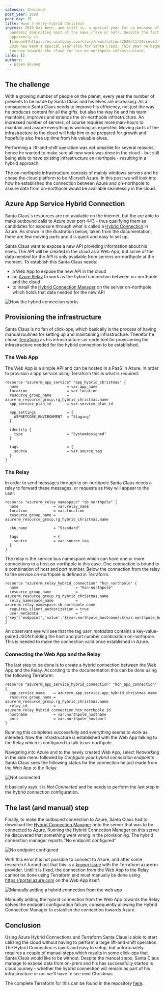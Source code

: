 ```yaml
---
calendar: thecloud
post_year: 2020
post_day: 15
title: Have a merry hybrid Christmas
ingress: 2020 has been, and still is, a special year for us because of the
  pandemic dominating most of the news (fake or not). Despite the fact that he
  apparently is
  [immune](https://eu.usatoday.com/story/news/nation/2020/11/20/covid-19-and-christmas-santa-immune-coronavirus-fauci-says/3777871001/),
  2020 has been a special year also for Santa Claus. This year he begun his
  journey towards the cloud for his on-northpole infrastructure.
links: []
authors:
  - Espen Ekvang
---
```

## The challenge

With a growing number of people on the planet, every year the number of presents to be made by Santa Claus and his elves are increasing. As a consquence Santa Claus needs to improve his efficiency, not just the way he produces content for all the gifts, but also the way he and his team maintains, improves and extends the on-northpole infrastructure. An increased number of servers, of course requires more man-hours to maintain and assure everything is working as expected. Moving parts of the infrastructure to the cloud will help him to be prepared for growth and hopefully also free up time from his valuable elves.

Performing a lift-and-shift operation was not possible for several reasons, hence he wanted to make sure all new work was done in the cloud - but still being able to have existing infrastructure on-northpole - resulting in a hybrid approach.

The on-northpole infrastructure consists of mainly windows servers and he chose the cloud platform to be Micrsoft Azure. In this post we will look into how he established the connection between Azure and on-northpole to assure data from on-northpole would be available seamlessly in the cloud.

## Azure App Service Hybrid Connection

Santa Claus's resources are not available on the internet, but the are able to make outbound calls to Azure over port 443 - thus qualifying them as candidates for exposure through what is called a [Hybrid Connection](https://docs.microsoft.com/en-us/azure/app-service/app-service-hybrid-connections) in Azure. As shown in the illustration below, taken from the documentation, there are few moving parts and it is quick and easy to set up.

Santa Claus want to expose a new API providing information about his elves. The API will be created in the cloud as a Web App, but some of the data needed for the API is only available from servers on-northpole at the moment. To establish this Santa Claus needs:

* a Web App to expose the new API in the cloud
* an [Azure Relay](https://docs.microsoft.com/en-us/azure/azure-relay/relay-what-is-it) to work as the hybrid connection between on-northpole and the cloud
* to install the [Hybrid Connection Manager](https://docs.microsoft.com/en-us/azure/app-service/app-service-hybrid-connections#hybrid-connection-manager) on the server on-northpole which holds that data needed for the new API

![How the hybrid connection works](/assets/hybridconn-connectiondiagram.png "How the hybrid connection works")

## Provisioning the infrastructure

Santa Claus is no fan of click-ops, which basically is the process of having manual routines for setting up and maintaining infrastructure. Therefor he chose [Terraform](https://terraform.io) as his infrastructure-as-code tool for provisioning the infrastructure needed for the hybrid connection to be established.

### The Web App

The Web App is a simple API and can be hosted in a PaaS in Azure. In order to provision a app service using Terraform this is what is required:

```jsonc
resource "azurerm_app_service" "app_hybrid_christmas" {
  name                      = var.app_name
  location                  = var.location
  resource_group_name       = azurerm_resource_group.rg_hybrid_christmas.name
  app_service_plan_id       = var.service_plan_id  

  app_settings              = {    
    ASPNETCORE_ENVIRONMENT  = "Staging"    
  }

  identity {
    type                    = "SystemAssigned"
  }
  
  tags                      = {
    source                  = var.source_tag
  }
}
```

### The Relay

In order to send messages through to on-northpole Santa Claus needs a relay to forward these messages, or requests as they will appear to the user:

```jsonc
resource "azurerm_relay_namespace" "sb_northpole" {
  name                = var.relay_name
  location            = var.location
  resource_group_name = azurerm_resource_group.rg_hybrid_christmas.name

  sku_name            = "Standard"

  tags                = {
    source            = var.source_tag
  }
}
```

The relay is the service bus namespace which can have one or more connections to a host on-northpole in this case. One connection is bound to a combination of host and port number. Below the connection from the relay to the service on-northpole is defined in Terraform.

```jsonc
resource "azurerm_relay_hybrid_connection" "hcn_northpole" {
  name                          = "hcn-northpole"
  resource_group_name           = azurerm_resource_group.rg_hybrid_christmas.name
  relay_namespace_name          = azurerm_relay_namespace.sb_northpole.name
  requires_client_authorization = true
  user_metadata                 = "{'key':'endpoint','value':'${var.northpole_hostname}:${var.northpole_hostport}'}"
}
```

An observant eye will see that the tag *user_metadata* contains a key-value-paired JSON holding the host and port number combination on-northpole. This is needed to make the connection valid once established in Azure.

### Connecting the Web App and the Relay

The last step to be done is to create a hybrid connection between the Web App and the Relay. According to the documentation this can be done using the following Terraform:

```jsonc
resource "azurerm_app_service_hybrid_connection" "hcn_app_connection" {
  app_service_name    = azurerm_app_service.app_hybrid_christmas.name
  resource_group_name = azurerm_resource_group.rg_hybrid_christmas.name
  relay_id            = azurerm_relay_hybrid_connection.hcn_northpole.id
  hostname            = var.northpole_hostname
  port                = var.northpole_hostport  
}
```

Running this completes successfully and everything seems to work as intended. Now the infrastructure is established with the Web App talking to the Relay which is configured to talk to on-northpole. 

Navigating into Azure and to the newly created Web App, select *Networking* in the side menu followed by *Configure your hybrid connection endpoints* Santa Claus sees the following status for the connection he just made from the Web App to the Relay.

![Not connected](/assets/notconnected.png "Not connected")

It basically says it is *Not Connected* and he needs to perform the last step in the hybrid connection configuration.

## The last (and manual) step

Finally, to make the outbound connection to Azure, Santa Claus had to download the [Hybrid Connection Manager](https://docs.microsoft.com/en-us/azure/app-service/app-service-hybrid-connections#hybrid-connection-manager) onto the server that was to be connected to Azure. Running the Hybrid Connection Manager on this server he discovered that something went wrong in the provisioning. The hybrid connection manager reports "No endpoint configured"

![No endpoint configured](/assets/notconfigured.png "No endpoint configured")

With this error it is not possible to connect to Azure, and after some research it turned out that this is a [known issue](https://github.com/terraform-providers/terraform-provider-azurerm/issues/9245) with the Terraform azurerm provider. Until it is fixed, the connection from the Web App to the Relay cannot be done using Terraform and must manually be done using <https://portal.azure.com> on the Web App itself.

![Manually adding a hybrid connection from the web app](/assets/newconnection.png "Manually adding a hybrid connection from the web app")

Manually adding the hybrid connection from the Web App towards the Relay solves the endpoint configuration failure, consequently allowing the Hybrid Connection Manager to establish the connection towards Azure.

## Conclusion

Using Azure Hybrid Connections and Terraform Santa Claus is able to start utilizing the cloud without having to perform a large lift-and-shift operation. The Hybrid Connection is quick and easy to setup, but unfortunately requires a couple of manual steps which results in some click-ops that Santa Claus would like to be without. Despite the manual steps, Santa Claus manage to expose data from on-prem and his has successfully started is cloud journey - whether the hybrid connection will remain as part of his infrastructure or not we'll have to see next Christmas.

The complete Terraform for this can be found in the repository [here](https://github.com/espenekvang/hybrid-christmas).